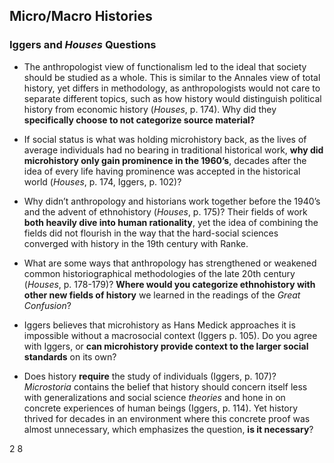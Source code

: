## Micro/Macro Histories
### Iggers and *Houses* Questions

- The anthropologist view of functionalism led to the ideal that society should be studied as a whole. This is similar to the Annales view of total history, yet differs in methodology, as anthropologists would not care to separate different topics, such as how history would distinguish political history from economic history (*Houses*, p. 174). Why did they **specifically choose to not categorize source material?**

- If social status is what was holding microhistory back, as the lives of average individuals had no bearing in traditional historical work, **why did microhistory only gain prominence in the 1960’s**, decades after the idea of every life having prominence was accepted in the historical world (*Houses*, p. 174, Iggers, p. 102)?

- Why didn’t anthropology and historians work together before the 1940’s and the advent of ethnohistory (*Houses*, p. 175)? Their fields of work **both heavily dive into human rationality**, yet the idea of combining the fields did not flourish in the way that the hard-social sciences converged with history in the 19th century with Ranke. 

- What are some ways that anthropology has strengthened or weakened common historiographical methodologies of the late 20th century (*Houses*, p. 178-179)? **Where would you categorize ethnohistory with other new fields of history** we learned in the readings of the *Great Confusion*?

- Iggers believes that microhistory as Hans Medick approaches it is impossible without a macrosocial context (Iggers p. 105). Do you agree with Iggers, or **can microhistory provide context to the larger social standards** on its own? 

- Does history **require** the study of individuals (Iggers, p. 107)? *Microstoria* contains the belief that history should concern itself less with generalizations and social science *theories* and hone in on concrete experiences of human beings (Iggers, p. 114). Yet history thrived for decades in an environment where this concrete proof was almost unnecessary, which emphasizes the question, **is it necessary**?

2
8
